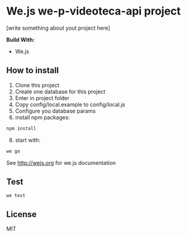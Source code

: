 # We.js we-p-videoteca-api project

[write something about yout project here]

**Build With:**

- We.js

## How to install

1. Clone this project
2. Create one database for this project
2. Enter in project folder
3. Copy config/local.example to config/local.js
4. Configure you database params
5. install npm packages:
```sh
npm install
```
6. start with:
```sh
we go
```

See http://wejs.org for we.js documentation

## Test

```
we test
```

## License

MIT